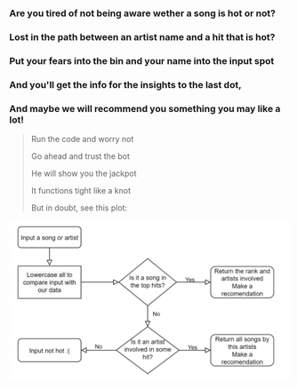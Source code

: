 ### Are you tired of not being aware wether a song is hot or not?
### Lost in the path between an artist name and a hit that is hot?
### Put your fears into the bin and your name into the input spot
### And you'll get the info for the insights to the last dot,
### And maybe we will recommend you something you may like a lot!

> Run the code and worry not
> 
> Go ahead and trust the bot
> 
> He will show you the jackpot
> 
> It functions tight like a knot
> 
> But in doubt, see this plot:
> 

![alt text](https://github.com/JosepTrota/Oh-so-tidy/blob/main/Mar%2022/1%20mar/Hot%20hit%20finder%201.1%20sketch%20diagram.png?raw=true)
